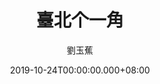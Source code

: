 ---
issue: 349
title: 臺北个一角
author: 劉玉蕉
language: 大埔
date: 2019-10-24T00:00:00.000+08:00
topic: 抒懷
difficulty: 2
wikidata: Q98096242
wikidata_link: https://www.wikidata.org/wiki/Q98096242
author_wikidata_link: https://www.wikidata.org/wiki/Q98096359
author_wikidata: Q98096359
---